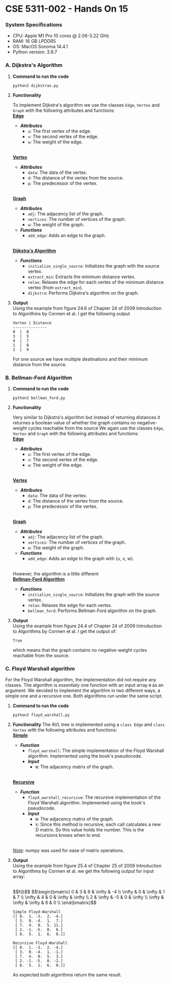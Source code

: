 # CSE 5311-002 - Hands On 15

### __System Specifications__
* CPU: Apple M1 Pro 10 cores @ 2.06-3.22 GHz
* RAM: 16 GB LPDDR5
* OS: MacOS Sonoma 14.4.1
* Python version: 3.9.7

### A. Dijkstra's Algorithm

1. __Command to run the code__
    ```
    python3 dijkstras.py
    ```

2. __Functionality__

    To implement Dijkstra's algorithm we use the classes `Edge`, `Vertex` and `Graph` with the following attributes and functions:
<br /><u>**Edge**</u>
   * ***Attributes***
     * `u`: The first vertex of the edge.
     * `v`: The second vertex of the edge.
     * `w`: The weight of the edge.
     
   <br /><u>**Vertex**</u>
   * ***Attributes***
     * `data`: The data of the vertex.
     * `d`: The distance of the vertex from the source.
     * `p`: The predecessor of the vertex.

   <br /><u>**Graph**</u>
   * ***Attributes***
     * `adj`: The adjacency list of the graph.
     * `vertices`: The number of vertices of the graph.
     * `w`: The weight of the graph.
   * ***Functions***
     * `add_edge`: Adds an edge to the graph.
       
    <br /><u>**Dijkstra's Algorithm**</u>
   * ***Functions***
     * `initialize_single_source`: Initializes the graph with the source vertex.
     * `extract_min`: Extracts the minimum distance vertex.
     * `relax`: Relaxes the edge for each vertex of the minimum distance vertex (from `extract_min`).
     * `dijkstra`: Performs Dijkstra's algorithm on the graph.


3. __Output__
   <br />Using the example from figure 24.6 of Chapter 24 of 2009 Introduction to Algorithms by Cormen et al. I get the following output

    ```
   Vertex | Distance
   ---------------
   0  |  0
   3  |  5
   4  |  7
   1  |  8
   2  |  9
    ```
   For one source we have multiple destinations and their minimum distance from the source.

### B. Bellman-Ford Algorithm

1. __Command to run the code__
    ```
    python3 bellman_ford.py
    ```

2. __Functionality__

    Very similar to Dijkstra's algorithm but instead of returning distances it returnes a boolean value of whether the graph contains no negative-weight cycles reachable from the source
   We again use the classes `Edge`, `Vertex` and `Graph` with the following attributes and functions:
<br /><u>**Edge**</u>
   * ***Attributes***
     * `u`: The first vertex of the edge.
     * `v`: The second vertex of the edge.
     * `w`: The weight of the edge.
     
   <br /><u>**Vertex**</u>
   * ***Attributes***
     * `data`: The data of the vertex.
     * `d`: The distance of the vertex from the source.
     * `p`: The predecessor of the vertex.

   <br /><u>**Graph**</u>
   * ***Attributes***
     * `adj`: The adjacency list of the graph.
     * `vertices`: The number of vertices of the graph.
     * `w`: The weight of the graph.
   * ***Functions***
     * `add_edge`: Adds an edge to the graph with (u, v, w).
       
    <br />However, the algorithm is a little different
    <br /><u>**Bellman-Ford Algorithm**</u>
   * ***Functions***
     * `initialize_single_source`: Initializes the graph with the source vertex.
     * `relax`: Relaxes the edge for each vertex.
     * `bellman_ford`: Performs Bellman-Ford algorithm on the graph.


3. __Output__
   <br />Using the example from figure 24.4 of Chapter 24 of 2009 Introduction to Algorithms by Cormen et al. I get the output of:
    ```
   True
    ```
   which means that the graph contains no negative-weight cycles reachable from the source.


### C. Floyd Warshall algorithm
For the Floyd Warshall algorithm, the implementation did not require any classes. The algorithm is essentialy one function with an input array `W` as an argument.
We decided to implement the algorithm  in two different ways, a simple one and a recursive one.
Both algorithms run under the same script.
1. __Command to run the code__
    ```
    python3 floyd_warshall.py
    ```
   
2. __Functionality__
    The AVL tree is implemented using a `class Edge` and `class Vertex` with the following attributes and functions:
    <br /><u>**Simple**</u>
    * ***Function***
        * `floyd_warshall`: The simple implementation of the Floyd Warshall algorithm. Implemented using the book's pseudocode.
      * ***Input***
        * `W`: The adjacency matrix of the graph.
    
    <br /><u>**Recursive**</u>
    * ***Function***
        * `floyd_warshall_recursive`: The recursive implementation of the Floyd Warshall algorithm. Implemented using the book's pseudocode.
      * ***Input***
        * `W`: The adjacency matrix of the graph.
        * `k`: Since this method is recursive, each call calculates a new D matrix. So this value holds the number. This is the recursions knows when to end. 
    
    <br /><i><u>Note</u></i>: numpy was used for ease of matrix operations.<br />
   

3. __Output__
    <br />Using the example from figure 25.4 of Chapter 25 of 2009 Introduction to Algorithms by Cormen et al. we get the following output for input array:
   
   <br /> 
   $$f(l)$$
   $$\begin{bmatrix} 0 & 3 & 8 & \infty & -4 \\ \infty & 0 & \infty & 1 & 7 \\ \infty & 4 & 0 & \infty & \infty \\ 2 & \infty & -5 & 0 & \infty \\ \infty & \infty & \infty & 6 & 0 \\ \end{bmatrix}$$

    ```
    Simple Floyd-Warshall
    [[ 0.  1. -3.  2. -4.]
     [ 3.  0. -4.  1.  7.]
     [ 7.  4.  0.  5. 11.]
     [ 2. -1. -5.  0.  6.]
     [ 8.  5.  1.  6.  0.]]
    
    Recursive Floyd-Warshall
    [[ 0.  1. -3.  2. -4.]
     [ 3.  0. -4.  1. -1.]
     [ 7.  4.  0.  5.  3.]
     [ 2. -1. -5.  0. -2.]
     [ 8.  5.  1.  6.  0.]]
    ```
   As expected both algorithms return the same result.
